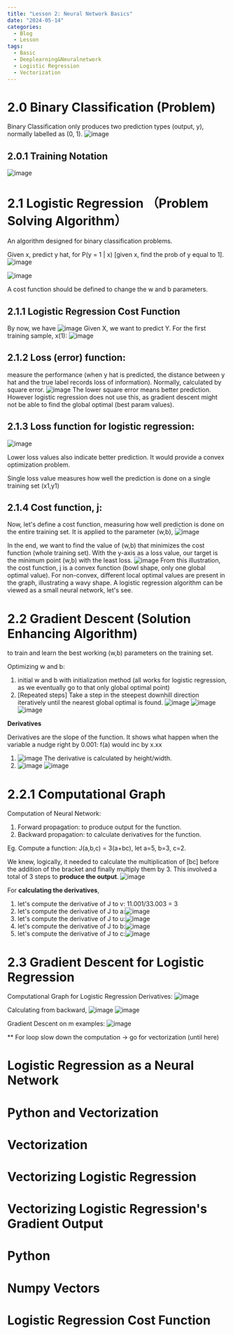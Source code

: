 ```yaml
---
title: "Lesson 2: Neural Network Basics"
date: "2024-05-14"
categories:
  - Blog
  - Lesson
tags:
  - Basic
  - Deeplearning&Neuralnetwork
  - Logistic Regression
  - Vectorization
---
```


# 2.0 Binary Classification (Problem)
Binary Classification only produces two prediction types (output, y), normally labelled as (0, 1).
![image](https://github.com/yitkhee17/Idea/assets/135970016/fe15fb63-13a2-491c-aa09-24d79303d62e)
## 2.0.1 Training Notation
![image](https://github.com/yitkhee17/Idea/assets/135970016/01eb9c4b-33e9-4dfd-ae2c-74fc229d9430)

# 2.1 Logistic Regression （Problem Solving Algorithm）
An algorithm designed for binary classification problems.

Given x, predict y hat, for P(y = 1 | x) [given x, find the prob of y equal to 1].
![image](https://github.com/yitkhee17/Idea/assets/135970016/f62e3f3e-46ed-4e0e-ac8b-2ac9056a6082)

![image](https://github.com/yitkhee17/Idea/assets/135970016/b4e4fa5e-788c-4c07-bb8d-2fe43d2e0128)

A cost function should be defined to change the w and b parameters.

## 2.1.1 Logistic Regression Cost Function
By now, we have
![image](https://github.com/yitkhee17/Idea/assets/135970016/96c50fe6-f920-4969-8a41-69f3a0a437a1)
Given X, we want to predict Y. For the first training sample, x(1): 
![image](https://github.com/yitkhee17/Idea/assets/135970016/9b21106c-1ad8-4a99-b88d-18d3aa9eb5a9)

## 2.1.2 Loss (error) function: 
measure the performance (when y hat is predicted, the distance between y hat and the true label records loss of information). Normally, calculated by square error.
![image](https://github.com/yitkhee17/Idea/assets/135970016/25d9b655-0d45-42f9-8fee-b47f77a07923)
The lower square error means better prediction. However logistic regression does not use this, as gradient descent might not be able to find the global optimal (best param values).

## 2.1.3 Loss function for logistic regression:
 ![image](https://github.com/yitkhee17/Idea/assets/135970016/ed716fb4-1d29-4975-9278-63557b0ab4e2)

Lower loss values also indicate better prediction. It would provide a convex optimization problem. 

Single loss value measures how well the prediction is done on a single training set (x1,y1)

## 2.1.4 Cost function, j:
Now, let's define a cost function, measuring how well prediction is done on the entire training set. It is applied to the parameter (w,b), 
![image](https://github.com/yitkhee17/Idea/assets/135970016/c0f3f0ea-8b8c-4580-b0b6-20f8019dc3c1)

In the end, we want to find the value of (w,b) that minimizes the cost function (whole training set). With the y-axis as a loss value, our target is the minimum point (w,b) with the least loss.
![image](https://github.com/yitkhee17/Idea/assets/135970016/2a3db62e-0312-490d-8612-e79641aa757a)
From this illustration, the cost function, j is a convex function (bowl shape, only one global optimal value). For non-convex, different local optimal values are present in the graph, illustrating a wavy shape.
A logistic regression algorithm can be viewed as a small neural network, let's see. 

# 2.2 Gradient Descent (Solution Enhancing Algorithm)
to train and learn the best working (w,b) parameters on the training set.

Optimizing w and b:
1. initial w and b with initialization method (all works for logistic regression, as we eventually go to that only global optimal point)
2. [Repeated steps] Take a step in the steepest downhill direction iteratively until the nearest global optimal is found.
![image](https://github.com/yitkhee17/Idea/assets/135970016/4781b06a-50b4-4bc1-82b5-c2f7640237c4)
![image](https://github.com/yitkhee17/Idea/assets/135970016/b6d8a7fb-37a7-429a-935f-fea6fa3fb7fb)
![image](https://github.com/yitkhee17/Idea/assets/135970016/5b6ca20a-010f-486b-99ba-c869e4489738)

**Derivatives**

Derivatives are the slope of the function. It shows what happen when the variable a nudge right by 0.001: f(a) would inc by x.xx
1. ![image](https://github.com/yitkhee17/Idea/assets/135970016/2bfdb2bc-d067-4c88-8d6e-1ddf21cea98a) The derivative is calculated by height/width.
2. ![image](https://github.com/yitkhee17/Idea/assets/135970016/63563453-df2b-441f-880e-ead24577154e)
![image](https://github.com/yitkhee17/Idea/assets/135970016/576021b3-2af8-4783-96c0-15d05aa68ad5)


# 2.2.1 Computational Graph
Computation of Neural Network:
1. Forward propagation: to produce output for the function.
2. Backward propagation: to calculate derivatives for the function.

Eg. Compute a function: J(a,b,c) = 3(a+bc), let a=5, b=3, c=2.

We knew, logically, it needed to calculate the multiplication of [bc] before the addition of the bracket and finally multiply them by 3. This involved a total of 3 steps to **produce the output**.
![image](https://github.com/yitkhee17/Idea/assets/135970016/9347d57d-7b2e-43fb-96fc-a2215ff744e8)

For **calculating the derivatives**, 
1. let's compute the derivative of J to v: 11.001/33.003 = 3
2. let's compute the derivative of J to a:![image](https://github.com/yitkhee17/Idea/assets/135970016/9ced7a4b-e25c-46c5-8439-d7ecc86ff5bc)
3. let's compute the derivative of J to u:![image](https://github.com/yitkhee17/Idea/assets/135970016/4d2b8086-6fea-4b2b-9b72-cc925b2c741a)
4. let's compute the derivative of J to b:![image](https://github.com/yitkhee17/Idea/assets/135970016/c935ded2-c7e5-4d12-b28e-d3dff62ba2ff)
5. let's compute the derivative of J to c:![image](https://github.com/yitkhee17/Idea/assets/135970016/25927dec-f6f9-4561-9c13-067b36460203)


# 2.3 Gradient Descent for Logistic Regression 
Computational Graph for Logistic Regression Derivatives:
![image](https://github.com/yitkhee17/Idea/assets/135970016/c920663f-caf7-43ce-a43b-724c11a6d40c)

Calculating from backward, 
![image](https://github.com/yitkhee17/Idea/assets/135970016/83c9c971-2507-4d20-ab78-5fb0172514d0)
![image](https://github.com/yitkhee17/Idea/assets/135970016/ae4eacca-f338-4432-9b39-bdb2c3a0a86d)

Gradient Descent on m examples:
![image](https://github.com/yitkhee17/Idea/assets/135970016/50a41462-0814-4bac-b078-6a7ed6bf991f)

** For loop slow down the computation -> go for vectorization
(until here)

# Logistic Regression as a Neural Network

# Python and Vectorization
# Vectorization
# Vectorizing Logistic Regression
# Vectorizing Logistic Regression's Gradient Output
# Python
# Numpy Vectors
# Logistic Regression Cost Function
